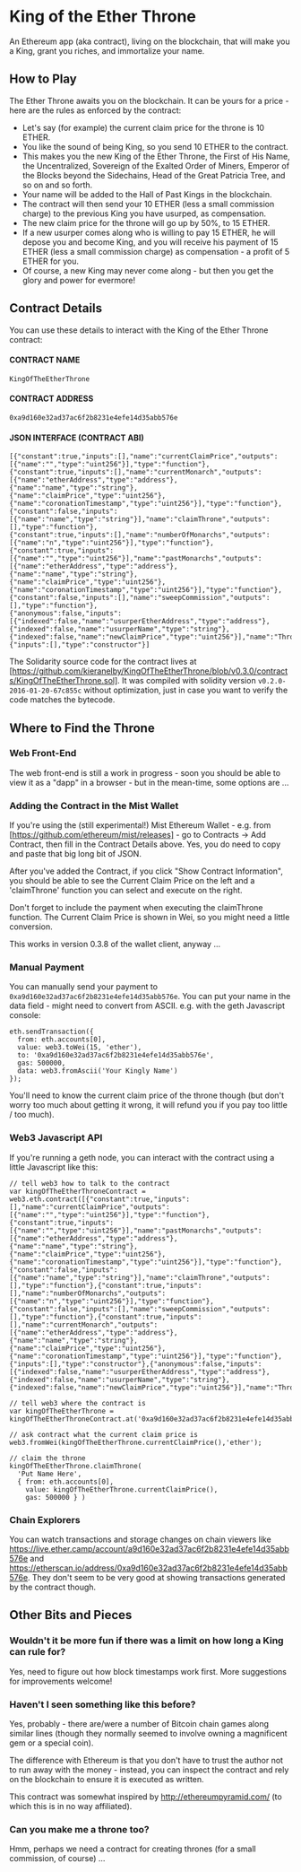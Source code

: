 # King of the Ether Throne
An Ethereum app (aka contract), living on the blockchain, that will make you a King, grant you riches, and immortalize your name.

## How to Play

The Ether Throne awaits you on the blockchain. It can be yours for a price - here are the rules as enforced by the contract:

- Let's say (for example) the current claim price for the throne is 10 ETHER.
- You like the sound of being King, so you send 10 ETHER to the contract.
- This makes you the new King of the Ether Throne, the First of His Name, the Uncentralized, Sovereign of the Exalted Order of Miners, Emperor of the Blocks beyond the Sidechains, Head of the Great Patricia Tree, and so on and so forth.
- Your name will be added to the Hall of Past Kings in the blockchain.
- The contract will then send your 10 ETHER (less a small commission charge) to the previous King you have usurped, as compensation.
- The new claim price for the throne will go up by 50%, to 15 ETHER.
- If a new usurper comes along who is willing to pay 15 ETHER, he will depose you and become King, and you will receive his payment of 15 ETHER (less a small commission charge) as compensation - a profit of 5 ETHER for you.
- Of course, a new King may never come along - but then you get the glory and power for evermore!

## Contract Details

You can use these details to interact with the King of the Ether Throne contract:

#### CONTRACT NAME

`KingOfTheEtherThrone`

#### CONTRACT ADDRESS
`0xa9d160e32ad37ac6f2b8231e4efe14d35abb576e`

#### JSON INTERFACE (CONTRACT ABI)

```
[{"constant":true,"inputs":[],"name":"currentClaimPrice","outputs":[{"name":"","type":"uint256"}],"type":"function"},
{"constant":true,"inputs":[],"name":"currentMonarch","outputs":[{"name":"etherAddress","type":"address"},{"name":"name","type":"string"},{"name":"claimPrice","type":"uint256"},{"name":"coronationTimestamp","type":"uint256"}],"type":"function"},
{"constant":false,"inputs":[{"name":"name","type":"string"}],"name":"claimThrone","outputs":[],"type":"function"},
{"constant":true,"inputs":[],"name":"numberOfMonarchs","outputs":[{"name":"n","type":"uint256"}],"type":"function"},
{"constant":true,"inputs":[{"name":"","type":"uint256"}],"name":"pastMonarchs","outputs":[{"name":"etherAddress","type":"address"},{"name":"name","type":"string"},{"name":"claimPrice","type":"uint256"},{"name":"coronationTimestamp","type":"uint256"}],"type":"function"},
{"constant":false,"inputs":[],"name":"sweepCommission","outputs":[],"type":"function"},
{"anonymous":false,"inputs":[{"indexed":false,"name":"usurperEtherAddress","type":"address"},{"indexed":false,"name":"usurperName","type":"string"},{"indexed":false,"name":"newClaimPrice","type":"uint256"}],"name":"ThroneClaimed","type":"event"},
{"inputs":[],"type":"constructor"}]
```

The Solidarity source code for the contract lives at [https://github.com/kieranelby/KingOfTheEtherThrone/blob/v0.3.0/contracts/KingOfTheEtherThrone.sol]. It was compiled with solidity version `v0.2.0-2016-01-20-67c855c` without optimization, just in case you want to verify the code matches the bytecode.

## Where to Find the Throne

### Web Front-End

The web front-end is still a work in progress - soon you should be able to view it as a "dapp" in a browser - but in the mean-time, some options are ...

### Adding the Contract in the Mist Wallet

If you're using the (still experimental!) Mist Ethereum Wallet - e.g. from [https://github.com/ethereum/mist/releases] - go to Contracts -> Add Contract, then fill in the Contract Details above. Yes, you do need to copy and paste that big long bit of JSON.

After you've added the Contract, if you click "Show Contract Information", you should be able to see the Current Claim Price on the left and a 'claimThrone' function you can select and execute on the right.

Don't forget to include the payment when executing the claimThrone function. The Current Claim Price is shown in Wei, so you might need a little conversion.

This works in version 0.3.8 of the wallet client, anyway ...

### Manual Payment

You can manually send your payment to `0xa9d160e32ad37ac6f2b8231e4efe14d35abb576e`. You can put your name in the data field - might need to convert from ASCII. e.g. with the geth Javascript console:

```
eth.sendTransaction({
  from: eth.accounts[0],
  value: web3.toWei(15, 'ether'),
  to: '0xa9d160e32ad37ac6f2b8231e4efe14d35abb576e',
  gas: 500000,
  data: web3.fromAscii('Your Kingly Name')
});
```

You'll need to know the current claim price of the throne though (but don't worry too much about getting it wrong, it will refund you if you pay too little / too much).

### Web3 Javascript API

If you're running a geth node, you can interact with the contract using a little Javascript like this:

```
// tell web3 how to talk to the contract
var kingOfTheEtherThroneContract = web3.eth.contract([{"constant":true,"inputs":[],"name":"currentClaimPrice","outputs":[{"name":"","type":"uint256"}],"type":"function"},{"constant":true,"inputs":[{"name":"","type":"uint256"}],"name":"pastMonarchs","outputs":[{"name":"etherAddress","type":"address"},{"name":"name","type":"string"},{"name":"claimPrice","type":"uint256"},{"name":"coronationTimestamp","type":"uint256"}],"type":"function"},{"constant":false,"inputs":[{"name":"name","type":"string"}],"name":"claimThrone","outputs":[],"type":"function"},{"constant":true,"inputs":[],"name":"numberOfMonarchs","outputs":[{"name":"n","type":"uint256"}],"type":"function"},{"constant":false,"inputs":[],"name":"sweepCommission","outputs":[],"type":"function"},{"constant":true,"inputs":[],"name":"currentMonarch","outputs":[{"name":"etherAddress","type":"address"},{"name":"name","type":"string"},{"name":"claimPrice","type":"uint256"},{"name":"coronationTimestamp","type":"uint256"}],"type":"function"},{"inputs":[],"type":"constructor"},{"anonymous":false,"inputs":[{"indexed":false,"name":"usurperEtherAddress","type":"address"},{"indexed":false,"name":"usurperName","type":"string"},{"indexed":false,"name":"newClaimPrice","type":"uint256"}],"name":"ThroneClaimed","type":"event"}]);

// tell web3 where the contract is
var kingOfTheEtherThrone = kingOfTheEtherThroneContract.at('0xa9d160e32ad37ac6f2b8231e4efe14d35abb576e');

// ask contract what the current claim price is
web3.fromWei(kingOfTheEtherThrone.currentClaimPrice(),'ether');

// claim the throne
kingOfTheEtherThrone.claimThrone(
  'Put Name Here',
  { from: eth.accounts[0],
    value: kingOfTheEtherThrone.currentClaimPrice(),
    gas: 500000 } )
```

### Chain Explorers

You can watch transactions and storage changes on chain viewers like https://live.ether.camp/account/a9d160e32ad37ac6f2b8231e4efe14d35abb576e and https://etherscan.io/address/0xa9d160e32ad37ac6f2b8231e4efe14d35abb576e. They don't seem to be very good at showing transactions generated by the contract though.

## Other Bits and Pieces

### Wouldn't it be more fun if there was a limit on how long a King can rule for?

Yes, need to figure out how block timestamps work first. More suggestions for improvements welcome!

### Haven't I seen something like this before?

Yes, probably - there are/were a number of Bitcoin chain games along similar lines (though they normally seemed to involve owning a magnificent gem or a special coin).

The difference with Ethereum is that you don't have to trust the author not to run away with the money - instead, you can inspect the contract and rely on the blockchain to ensure it is executed as written.

This contract was somewhat inspired by http://ethereumpyramid.com/ (to which this is in no way affiliated).

### Can you make me a throne too?

Hmm, perhaps we need a contract for creating thrones (for a small commission, of course) ...
